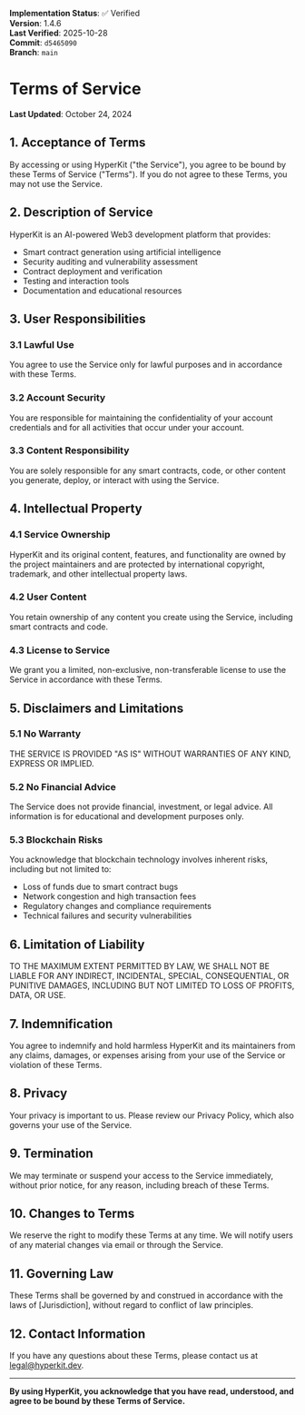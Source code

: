 <!-- AUDIT_BADGE_START -->
**Implementation Status**: ✅ Verified  
**Version**: 1.4.6  
**Last Verified**: 2025-10-28  
**Commit**: `d5465090`  
**Branch**: `main`  
<!-- AUDIT_BADGE_END -->

# Terms of Service

**Last Updated**: October 24, 2024

## 1. Acceptance of Terms

By accessing or using HyperKit ("the Service"), you agree to be bound by these Terms of Service ("Terms"). If you do not agree to these Terms, you may not use the Service.

## 2. Description of Service

HyperKit is an AI-powered Web3 development platform that provides:
- Smart contract generation using artificial intelligence
- Security auditing and vulnerability assessment
- Contract deployment and verification
- Testing and interaction tools
- Documentation and educational resources

## 3. User Responsibilities

### 3.1 Lawful Use
You agree to use the Service only for lawful purposes and in accordance with these Terms.

### 3.2 Account Security
You are responsible for maintaining the confidentiality of your account credentials and for all activities that occur under your account.

### 3.3 Content Responsibility
You are solely responsible for any smart contracts, code, or other content you generate, deploy, or interact with using the Service.

## 4. Intellectual Property

### 4.1 Service Ownership
HyperKit and its original content, features, and functionality are owned by the project maintainers and are protected by international copyright, trademark, and other intellectual property laws.

### 4.2 User Content
You retain ownership of any content you create using the Service, including smart contracts and code.

### 4.3 License to Service
We grant you a limited, non-exclusive, non-transferable license to use the Service in accordance with these Terms.

## 5. Disclaimers and Limitations

### 5.1 No Warranty
THE SERVICE IS PROVIDED "AS IS" WITHOUT WARRANTIES OF ANY KIND, EXPRESS OR IMPLIED.

### 5.2 No Financial Advice
The Service does not provide financial, investment, or legal advice. All information is for educational and development purposes only.

### 5.3 Blockchain Risks
You acknowledge that blockchain technology involves inherent risks, including but not limited to:
- Loss of funds due to smart contract bugs
- Network congestion and high transaction fees
- Regulatory changes and compliance requirements
- Technical failures and security vulnerabilities

## 6. Limitation of Liability

TO THE MAXIMUM EXTENT PERMITTED BY LAW, WE SHALL NOT BE LIABLE FOR ANY INDIRECT, INCIDENTAL, SPECIAL, CONSEQUENTIAL, OR PUNITIVE DAMAGES, INCLUDING BUT NOT LIMITED TO LOSS OF PROFITS, DATA, OR USE.

## 7. Indemnification

You agree to indemnify and hold harmless HyperKit and its maintainers from any claims, damages, or expenses arising from your use of the Service or violation of these Terms.

## 8. Privacy

Your privacy is important to us. Please review our Privacy Policy, which also governs your use of the Service.

## 9. Termination

We may terminate or suspend your access to the Service immediately, without prior notice, for any reason, including breach of these Terms.

## 10. Changes to Terms

We reserve the right to modify these Terms at any time. We will notify users of any material changes via email or through the Service.

## 11. Governing Law

These Terms shall be governed by and construed in accordance with the laws of [Jurisdiction], without regard to conflict of law principles.

## 12. Contact Information

If you have any questions about these Terms, please contact us at legal@hyperkit.dev.

---

**By using HyperKit, you acknowledge that you have read, understood, and agree to be bound by these Terms of Service.**
